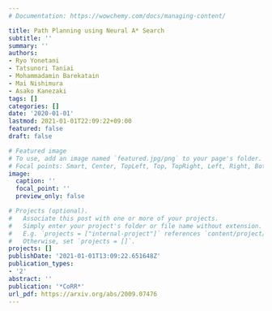 ```yaml
---
# Documentation: https://wowchemy.com/docs/managing-content/

title: Path Planning using Neural A* Search
subtitle: ''
summary: ''
authors:
- Ryo Yonetani
- Tatsunori Taniai
- Mohammadamin Barekatain
- Mai Nishimura
- Asako Kanezaki
tags: []
categories: []
date: '2020-01-01'
lastmod: 2021-01-01T22:09:22+09:00
featured: false
draft: false

# Featured image
# To use, add an image named `featured.jpg/png` to your page's folder.
# Focal points: Smart, Center, TopLeft, Top, TopRight, Left, Right, BottomLeft, Bottom, BottomRight.
image:
  caption: ''
  focal_point: ''
  preview_only: false

# Projects (optional).
#   Associate this post with one or more of your projects.
#   Simply enter your project's folder or file name without extension.
#   E.g. `projects = ["internal-project"]` references `content/project/deep-learning/index.md`.
#   Otherwise, set `projects = []`.
projects: []
publishDate: '2021-01-01T13:09:22.651648Z'
publication_types:
- '2'
abstract: ''
publication: '*CoRR*'
url_pdf: https://arxiv.org/abs/2009.07476
---
```

